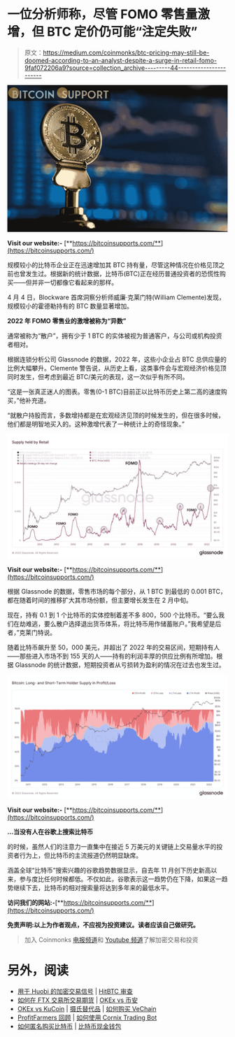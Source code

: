 # 一位分析师称，尽管 FOMO 零售量激增，但 BTC 定价仍可能“注定失败”

> 原文：<https://medium.com/coinmonks/btc-pricing-may-still-be-doomed-according-to-an-analyst-despite-a-surge-in-retail-fomo-9faf072206a9?source=collection_archive---------44----------------------->

![](img/a142902fe4a0025056fe128b4477e80e.png)

**Visit our website:-** [**https://bitcoinsupports.com/**](https://bitcoinsupports.com/)

规模较小的比特币企业正在迅速增加其 BTC 持有量，尽管这种情况在价格见顶之前也曾发生过。根据新的统计数据，比特币(BTC)正在经历普通投资者的恐慌性购买——但并非一切都像它看起来的那样。

4 月 4 日，Blockware 首席洞察分析师威廉·克莱门特(William Clemente)发现，规模较小的霍德勒持有的 BTC 数量显著增加。

**2022 年 FOMO 零售业的激增被称为“异数”**

通常被称为“散户”，拥有少于 1 BTC 的实体被视为普通客户，与公司或机构投资者相对。

根据连锁分析公司 Glassnode 的数据，2022 年，这些小企业占 BTC 总供应量的比例大幅攀升。Clemente 警告说，从历史上看，这类事件会与宏观经济价格见顶同时发生，但考虑到最近 BTC/美元的表现，这一次似乎有所不同。

“这是一张真正迷人的图表。零售(0-1 BTC)目前正以比特币历史上第二高的速度购买，”他补充道。

“就散户持股而言，多数增持都是在宏观经济见顶的时候发生的，但在很多时候，他们都是明智地买入的。这种激增代表了一种统计上的奇怪现象。”

![](img/5346c2b652318c8262ef1426d7db9408.png)

**Visit our website:-** [**https://bitcoinsupports.com/**](https://bitcoinsupports.com/)

根据 Glassnode 的数据，零售市场的每个部分，从 1 BTC 到最低的 0.001 BTC，都在随着时间的推移扩大其市场份额，但主要增长发生在 2 月中旬。

现在，持有 0.1 到 1 个比特币的实体控制着差不多 800，500 个比特币。“要么我们在劫难逃，要么散户选择退出货币体系，将比特币用作储蓄账户。”我希望是后者，”克莱门特说。

随着比特币飙升至 50，000 美元，并超出了 2022 年的交易区间，短期持有人——那些进入市场不到 155 天的人——持有的利润丰厚的供应比例有所增加。根据 Glassnode 的统计数据，短期投资者从亏损转为盈利的情况在过去也发生过。

![](img/fab4f39b91758949f0fa6dd9ea28b7ee.png)

**Visit our website:-** [**https://bitcoinsupports.com/**](https://bitcoinsupports.com/)

**…当没有人在谷歌上搜索比特币**

的时候，虽然人们的注意力一直集中在接近 5 万美元的关键链上交易量水平的投资者行为上，但比特币的主流报道仍然明显缺席。

涵盖全球“比特币”搜索兴趣的谷歌趋势数据显示，自去年 11 月创下历史新高以来，参与度比任何时候都低。不仅如此，谷歌表示这一趋势仍在下降，如果这一趋势继续下去，比特币的相对搜索量将达到多年来的最低水平。

**访问我们的网站:-**[**https://bitcoinsupports.com/**](https://bitcoinsupports.com/)

**免责声明:以上为作者观点，不应视为投资建议。读者应该自己做研究。**

> 加入 Coinmonks [电报频道](https://t.me/coincodecap)和 [Youtube 频道](https://www.youtube.com/c/coinmonks/videos)了解加密交易和投资

# 另外，阅读

*   [用于 Huobi 的加密交易信号](https://coincodecap.com/huobi-crypto-trading-signals) | [HitBTC 审查](/coinmonks/hitbtc-review-c5143c5d53c2)
*   [如何在 FTX 交易所交易期货](https://coincodecap.com/ftx-futures-trading) | [OKEx vs 币安](https://coincodecap.com/okex-vs-binance)
*   [OKEx vs KuCoin](https://coincodecap.com/okex-kucoin) | [摄氏替代品](https://coincodecap.com/celsius-alternatives) | [如何购买 VeChain](https://coincodecap.com/buy-vechain)
*   [ProfitFarmers 回顾](https://coincodecap.com/profitfarmers-review) | [如何使用 Cornix Trading Bot](https://coincodecap.com/cornix-trading-bot)
*   [如何匿名购买比特币](https://coincodecap.com/buy-bitcoin-anonymously) | [比特币现金钱包](https://coincodecap.com/bitcoin-cash-wallets)